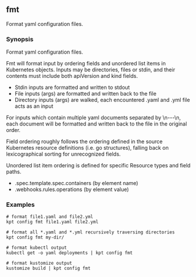 ## fmt

Format yaml configuration files.

### Synopsis

Format yaml configuration files.

Fmt will format input by ordering fields and unordered list items in Kubernetes
objects.  Inputs may be directories, files or stdin, and their contents must
include both apiVersion and kind fields.

- Stdin inputs are formatted and written to stdout
- File inputs (args) are formatted and written back to the file
- Directory inputs (args) are walked, each encountered .yaml and .yml file
  acts as an input

For inputs which contain multiple yaml documents separated by \n---\n,
each document will be formatted and written back to the file in the original
order.

Field ordering roughly follows the ordering defined in the source Kubernetes
resource definitions (i.e. go structures), falling back on lexicographical
sorting for unrecognized fields.

Unordered list item ordering is defined for specific Resource types and
field paths.

- .spec.template.spec.containers (by element name)
- .webhooks.rules.operations (by element value)

### Examples

	# format file1.yaml and file2.yml
	kpt config fmt file1.yaml file2.yml

	# format all *.yaml and *.yml recursively traversing directories
	kpt config fmt my-dir/

	# format kubectl output
	kubectl get -o yaml deployments | kpt config fmt

	# format kustomize output
	kustomize build | kpt config fmt